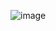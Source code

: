 ![image](https://github.com/KaterinaVoroshilova/Docker/assets/137503847/7c2a5ff4-f75b-43f7-9e3f-c7b3911e8ba2)

